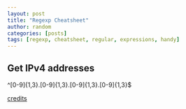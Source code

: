 ```yaml
---
layout: post
title: "Regexp Cheatsheet"
author: random
categories: [posts]
tags: [regexp, cheatsheet, regular, expressions, handy]
---
```

<h2>Get IPv4 addresses</h2>

^[0-9]{1,3}\.[0-9]{1,3}\.[0-9]{1,3}\.[0-9]{1,3}$

<a href="https://www.regexmagic.com/manual/xmppatternipv4.html">credits</a>
